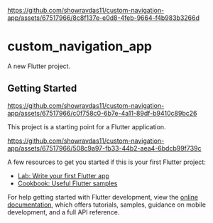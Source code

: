 
https://github.com/showravdas11/custom-navigation-app/assets/67517966/8c8f137e-e0d8-4feb-9664-f4b983b3266d
# custom_navigation_app

A new Flutter project.

## Getting Started

https://github.com/showravdas11/custom-navigation-app/assets/67517966/c0f758c0-6b7e-4a11-89df-b9410c89bc26



This project is a starting point for a Flutter application.


https://github.com/showravdas11/custom-navigation-app/assets/67517966/508c9a97-fb33-44b2-aea4-6bdcb99f739c


A few resources to get you started if this is your first Flutter project:

- [Lab: Write your first Flutter app](https://docs.flutter.dev/get-started/codelab)
- [Cookbook: Useful Flutter samples](https://docs.flutter.dev/cookbook)

For help getting started with Flutter development, view the
[online documentation](https://docs.flutter.dev/), which offers tutorials,
samples, guidance on mobile development, and a full API reference.
